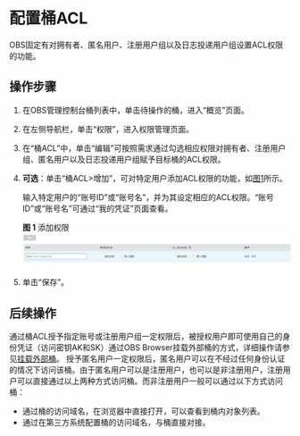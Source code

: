 # 配置桶ACL<a name="zh-cn_topic_0045829090"></a>

OBS固定有对拥有者、匿名用户、注册用户组以及日志投递用户组设置ACL权限的功能。

## 操作步骤<a name="section26149972154847"></a>

1.  在OBS管理控制台桶列表中，单击待操作的桶，进入“概览”页面。
2.  在左侧导航栏，单击“权限”，进入权限管理页面。
3.  在“桶ACL”中，单击“编辑”可按照需求通过勾选相应权限对拥有者、注册用户组、匿名用户以及日志投递用户组赋予目标桶的ACL权限。
4.  **可选**：单击“桶ACL\>增加”，可对特定用户添加ACL权限的功能，如[图1](#fig28074666202331)所示。

    输入特定用户的“账号ID”或“账号名”，并为其设定相应的ACL权限。“账号ID”或“账号名”可通过“我的凭证”页面查看。

    **图 1**  添加权限<a name="fig28074666202331"></a>  
    ![](figures/添加权限.png "添加权限")

5.  单击“保存”。

## 后续操作<a name="section8448193204717"></a>

通过桶ACL授予指定账号或注册用户组一定权限后，被授权用户即可使用自己的身份凭证（访问密钥AK和SK）通过OBS Browser挂载外部桶的方式，详细操作请参见[挂载外部桶](https://support.huaweicloud.com/clientogw-obs/zh-cn_topic_0086375588.html)。
授予匿名用户一定权限后，匿名用户可以在不经过任何身份认证的情况下访问该桶。由于匿名用户可以是注册用户，也可以是非注册用户，注册用户可以直接通过以上两种方式访问桶。而非注册用户一般可以通过以下方式访问桶：

-   通过桶的访问域名，在浏览器中直接打开，可以查看到桶内对象列表。
-   通过在第三方系统配置桶的访问域名，与桶直接对接。


